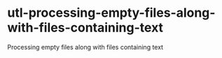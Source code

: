 # utl-processing-empty-files-along-with-files-containing-text
Processing empty files along with files containing text 
